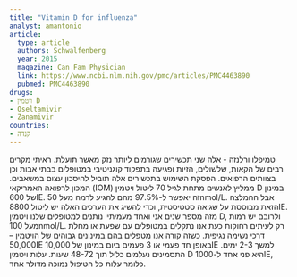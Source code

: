 ```yaml
---
title: "Vitamin D for influenza"
analyst: amantonio
article:
  type: article
  authors: Schwalfenberg
  year: 2015
  magazine: Can Fam Physician
  link: https://www.ncbi.nlm.nih.gov/pmc/articles/PMC4463890
  pubmed: PMC4463890
drugs:
- ויטמין D
- Oseltamivir
- Zanamivir
countries:
- קנדה
---
```


טמיפלו ורלנזה - אלה שני תכשירים שגורמים ליותר נזק מאשר תועלת. ראיתי מקרים רבים של הקאות, שלשולים, הזיות ופגיעה בתפקוד קוגניטיבי במטופלים בבתי אבות וכן בצוותים הרפואים. הפסקת השימוש בתכשירים אלה תוביל לחיסכון עצום במשאבים.
המכון לרפואה האמריקאי (IOM) ממליץ לאנשים מתחת לגיל 70 ליטול ויטמין D במינון של 600IE. זה יאפשר ל-97.5% מהם להגיע לרמה מעל 50nmol/L. אבל ההמלצה הזאת מבוססת על שגיאה סטטיסטית, וכדי להשיג את הערכים האלה יש ליטול 8800IE.
מזה מספר שנים אני ואחד מעמיתיי נותנים למטופלים שלנו ויטמין D, ולרובם יש רמות מעל 100nmol/L. רק לעיתים רחוקות כעת אנו נתקלים במטופלים עם שפעת או מחלת דרכי נשימה נגיפית. כשזה קורה אנו מטפלים בהם במינונים גבוהים של הויטמין – 50,000IE באופן חד פעמי או 3 פעמים ביום במינון של 10,000IE למשך 2-3 ימים. התסמינים נעלמים כליל תוך 48-72 שעות. עלות ויטמין D היא פני אחד ל-1000IE, כלומר עלות כל הטיפול נמוכה מדולר אחד.
